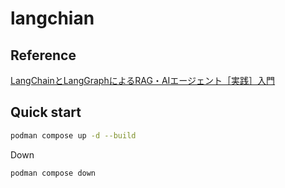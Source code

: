 # langchian

## Reference

[LangChainとLangGraphによるRAG・AIエージェント［実践］入門](https://gihyo.jp/book/2024/978-4-297-14530-9)

## Quick start

```sh
podman compose up -d --build
```

Down

```sh
podman compose down
```
